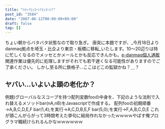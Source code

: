 ```yaml
---
title: "ﾊｲｯ!ﾋｯｺｰｼ!ﾋｯｺｰｼ!"
post_id: "3584"
date: "2007-06-12T00:00:00+09:00"
draft: false
tag: []
---
```



ちょい朝からバタバタ状態なので取り急ぎ。 唐突に本題ですが、_今月18日よりdanmaq拠点を埼玉・比企より東京・板橋に移転_いたします。10～20辺りは特に忙しくなるのでメッセとかメールとかも反応できんかも。[e-danmaq個人通販](http://e.danmaq.com/)関連作業は優先的に処理しますがそれでも若干遅くなる可能性がありますのでご了承ください。 しかし至る所に鉄格子…ここはどこの監獄かね？＿？
## ヤバい…いよいよ頭の老化か？
例題)グローバルなスコープを持つ配列変数fooの中身を、下記のような法則で入れ替えるメソッドbar(nA,nB)をJavascriptで作成する。  配列fooの初期順番→A,B,C,D,E,F bar(1,4);を実行→A,C,D,B,E,F bar(5,0);を実行→F,A,B,C,D,E  これが頭こんがらがって3時間考えた挙句に結局作れなかったｗｗｗｗやばす俺プログラマ職続けられるんかなｗｗｗｗｗｗ
